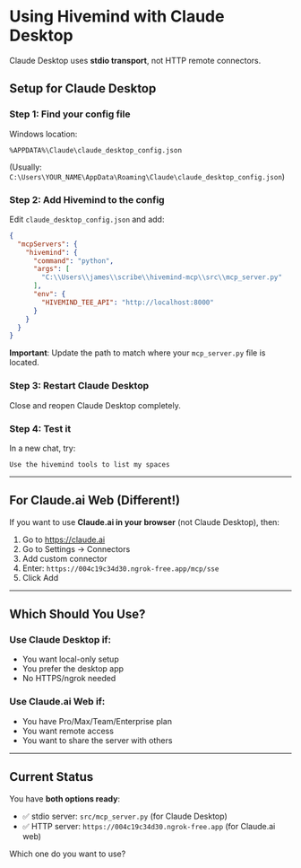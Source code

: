 # Using Hivemind with Claude Desktop

Claude Desktop uses **stdio transport**, not HTTP remote connectors.

## Setup for Claude Desktop

### Step 1: Find your config file

Windows location:
```
%APPDATA%\Claude\claude_desktop_config.json
```

(Usually: `C:\Users\YOUR_NAME\AppData\Roaming\Claude\claude_desktop_config.json`)

### Step 2: Add Hivemind to the config

Edit `claude_desktop_config.json` and add:

```json
{
  "mcpServers": {
    "hivemind": {
      "command": "python",
      "args": [
        "C:\\Users\\james\\scribe\\hivemind-mcp\\src\\mcp_server.py"
      ],
      "env": {
        "HIVEMIND_TEE_API": "http://localhost:8000"
      }
    }
  }
}
```

**Important**: Update the path to match where your `mcp_server.py` file is located.

### Step 3: Restart Claude Desktop

Close and reopen Claude Desktop completely.

### Step 4: Test it

In a new chat, try:
```
Use the hivemind tools to list my spaces
```

---

## For Claude.ai Web (Different!)

If you want to use **Claude.ai in your browser** (not Claude Desktop), then:

1. Go to https://claude.ai
2. Go to Settings → Connectors
3. Add custom connector
4. Enter: `https://004c19c34d30.ngrok-free.app/mcp/sse`
5. Click Add

---

## Which Should You Use?

### Use Claude Desktop if:
- You want local-only setup
- You prefer the desktop app
- No HTTPS/ngrok needed

### Use Claude.ai Web if:
- You have Pro/Max/Team/Enterprise plan
- You want remote access
- You want to share the server with others

---

## Current Status

You have **both options ready**:
- ✅ stdio server: `src/mcp_server.py` (for Claude Desktop)
- ✅ HTTP server: `https://004c19c34d30.ngrok-free.app` (for Claude.ai web)

Which one do you want to use?
